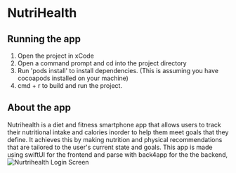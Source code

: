 # NutriHealth

## Running the app
1. Open the project in xCode
2. Open a command prompt and cd into the project directory
3. Run 'pods install' to install dependencies. (This is assuming you have cocoapods installed on your machine)
4. cmd + r to build and run the project.

## About the app
Nutrihealth is a diet and fitness smartphone app that allows users to track their nutritional intake and calories inorder to help them meet goals that they define. It achieves this by making nutrition and physical recommendations that are tailored to the user's current state and goals. This app is made using swiftUI for the frontend and parse with back4app for the the backend,
![Nurtrihealth Login Screen](https://imgur.com/a/1pi5KLk)
